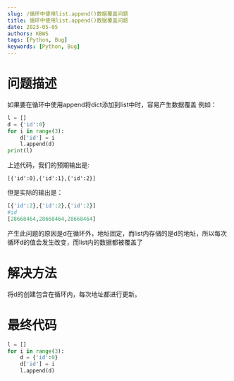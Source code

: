 ```yaml
---
slug: /循环中使用list.append()数据覆盖问题
title: 循环中使用list.append()数据覆盖问题
date: 2023-05-05
authors: KBWS
tags: [Python, Bug]
keywords: [Python, Bug]
---
```


# 问题描述
如果要在循环中使用append将dict添加到list中时，容易产生数据覆盖
例如：
```python
l = []
d = {'id':0}
for i in range(3):
	d['id'] = i
	l.append(d)
print(l)
```
上述代码，我们的预期输出是:
```
[{'id':0},{'id':1},{'id':2}]
```
但是实际的输出是：
```python
[{'id':2},{'id':2},{'id':2}]
#id
[28668464,28668464,28668464]
```
产生此问题的原因是d在循环外，地址固定，而list内存储的是d的地址，所以每次循环d的值会发生改变，而list内的数据都被覆盖了

# 解决方法
将d的创建包含在循环内，每次地址都进行更新。

# 最终代码
```python
l = []
for i in range(3):
    d = {'id':0}
	d['id'] = i
	l.append(d)
```